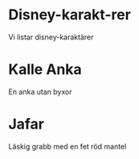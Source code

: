 # Disney-karakt-rer
Vi listar disney-karaktärer

# Kalle Anka

En anka utan byxor

# Jafar

Läskig grabb med en fet röd mantel